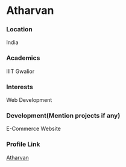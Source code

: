 # Atharvan

### Location

India

### Academics

IIIT Gwalior

### Interests

Web Development

### Development(Mention projects if any)

E-Commerce Website

### Profile Link

[Atharvan](https://github.com/Atharvan2004)
